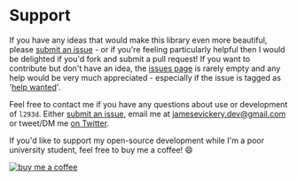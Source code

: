 # Support

If you have any ideas that would make this library even more beautiful, please [submit an issue](https://github.com/jamesevickery/l293d/issues) - or if you're feeling particularly helpful then I would be delighted if you'd fork and submit a pull request! If you want to contribute but don't have an idea, the [issues page](https://github.com/jamesevickery/l293d/issues) is rarely empty and any help would be very much appreciated - especially if the issue is tagged as '[help wanted](https://github.com/jamesevickery/l293d/issues?q=is%3Aissue+is%3Aopen+label%3A%22help+wanted%22)'.

Feel free to contact me if you have any questions about use or development of `l293d`. Either [submit an issue](https://github.com/jamesevickery/l293d/issues), email me at [jamesevickery.dev@gmail.com](mailto:jamesevickery.dev@gmail.com?Subject=L293D) or tweet/DM me [on Twitter](https://twitter.com/jamesevickery).

If you'd like to support my open-source development while I'm a poor university student, feel free to buy me a coffee! :smile:

[![buy me a coffee](http://i.imgur.com/kM1JXAl.jpg)](https://ko-fi.com/jamesv)
